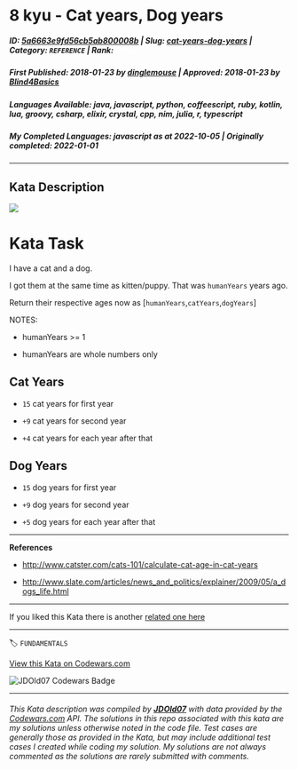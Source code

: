 # 8 kyu - Cat years, Dog years

##### **ID**: [5a6663e9fd56cb5ab800008b](https://www.codewars.com/kata/5a6663e9fd56cb5ab800008b) | **Slug**: [cat-years-dog-years](https://www.codewars.com/kata/5a6663e9fd56cb5ab800008b) | **Category**: `REFERENCE` | **Rank**: <span style="color:white">8 kyu</span>

##### **First Published**: 2018-01-23 ***by*** [dinglemouse](https://www.codewars.com/users/dinglemouse) | **Approved**: 2018-01-23 ***by*** [Blind4Basics](https://www.codewars.com/users/Blind4Basics)

##### **Languages Available**: java, javascript, python, coffeescript, ruby, kotlin, lua, groovy, csharp, elixir, crystal, cpp, nim, julia, r, typescript

##### **My Completed Languages**: javascript ***as at*** 2022-10-05 | **Originally completed**: 2022-01-01

---

## Kata Description


<img src="https://i.imgur.com/ta6gv1i.png?1" />

<!-- Featured 30/6/2021 -->



# Kata Task



I have a cat and a dog.



I got them at the same time as kitten/puppy. That was `humanYears` years ago.



Return their respective ages now as [`humanYears`,`catYears`,`dogYears`]



NOTES:

* humanYears >= 1

* humanYears are whole numbers only



## Cat Years



* `15` cat years for first year

* `+9` cat years for second year

* `+4` cat years for each year after that



## Dog Years



* `15` dog years for first year

* `+9` dog years for second year

* `+5` dog years for each year after that



<hr>



**References**



* http://www.catster.com/cats-101/calculate-cat-age-in-cat-years

* http://www.slate.com/articles/news_and_politics/explainer/2009/05/a_dogs_life.html



<hr>



If you liked this Kata there is another <a href="https://www.codewars.com/kata/cat-years-dog-years-2">related one here</a>

---


🏷 `FUNDAMENTALS`


[View this Kata on Codewars.com](https://www.codewars.com/kata/5a6663e9fd56cb5ab800008b)

![](https://www.codewars.com/users/jdold07/badges/large "JDOld07 Codewars Badge")

---

###### *This Kata description was compiled by [**JDOld07**](https://tpstech.dev) with data provided by the [Codewars.com](https://www.codewars.com) API.  The solutions in this repo associated with this kata are my solutions unless otherwise noted in the code file.  Test cases are generally those as provided in the Kata, but may include additional test cases I created while coding my solution.  My solutions are not always commented as the solutions are rarely submitted with comments.*
